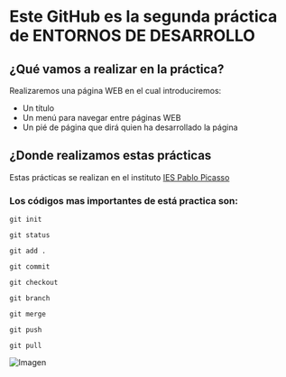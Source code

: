 # Este **GitHub** es la segunda práctica de **ENTORNOS DE DESARROLLO**

## ¿Qué vamos a realizar en la práctica?

Realizaremos una página WEB en el cual introduciremos:
* Un título 
* Un menú para navegar entre páginas WEB
* Un pié de página que dirá quien ha desarrollado la página

## ¿Donde realizamos estas prácticas

Estas prácticas se realizan en el instituto [IES Pablo Picasso](https://fpiespablopicasso.es/)

### Los códigos mas importantes de está practica son: 
```
git init 

git status

git add .

git commit

git checkout

git branch

git merge

git push 

git pull
```

![Imagen](https://cdn.prod.website-files.com/5f5a53e153805db840dae2db/64e79ca5aff2fb7295bfddf9_github-que-es.jpg)
